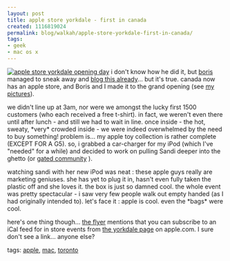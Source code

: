 ```yaml
---
layout: post
title: apple store yorkdale - first in canada
created: 1116819024
permalink: blog/walkah/apple-store-yorkdale-first-in-canada/
tags:
- geek
- mac os x
---
```

<p>
<a href="http://flickr.com/photos/walkah/sets/366639/"><img src="http://photos13.flickr.com/15198862_b0485c376d_m.jpg" alt="apple store yorkdale opening day" class="right" /></a> i don't know how he did it, but <a href="http://www.bmannconsulting.com/" title="Boris Mann">boris</a> managed to sneak away and <a href="http://www.bmannconsulting.com/node/1481">blog this already</a>... but it's true. canada now has an apple store, and Boris and I made it to the grand opening (see <a href="http://flickr.com/photos/walkah/sets/366639/" title="Apple Store pictures on flickr">my pictures</a>).
</p><p>
we didn't line up at 3am, nor were we amongst the lucky first 1500 customers (who each received a free t-shirt). in fact, we weren't even there until after lunch - and still we had to wait in line. once inside - the hot, sweaty, *very* crowded inside - we were indeed overwhelmed by the need to buy something! problem is... my apple toy collection is rather complete (EXCEPT FOR A G5). so, i grabbed a car-charger for my iPod (which I've "needed" for a while) and decided to work on pulling Sandi deeper into the ghetto (or <a href="http://www.bmannconsulting.com/node/1481#comment-7066">gated community</a> ).
</p><p>
watching sandi with her new iPod was neat : these apple guys really are marketing geniuses. she has yet to plug it in, hasn't even fully taken the plastic off and she loves it. the box is just so damned cool. the whole event was pretty spectacular - i saw very few people walk out empty handed (as I had originally intended to). let's face it : apple is cool. even the *bags* were cool.
</p>
<p>here's one thing though... <a href="http://www.flickr.com/photos/walkah/15198197/in/set-366639/">the flyer</a> mentions that you can subscribe to an iCal feed for in store events from <a href="http://www.apple.com/ca/retail/yorkdale/">the yorkdale page</a> on apple.com. I sure don't see a link... anyone else?</p> <!-- technorati tags start --><p class="technorati">tags: <a href="http://technorati.com/tag/apple" rel="tag">apple</a>, <a href="http://technorati.com/tag/mac" rel="tag">mac</a>, <a href="http://technorati.com/tag/toronto" rel="tag">toronto</a></p><!-- technorati tags end -->
